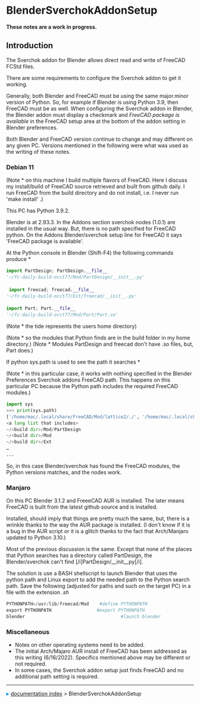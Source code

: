 # BlenderSverchokAddonSetup
**These notes are a work in progress.**

## Introduction

The Sverchok addon for Blender allows direct read and write of FreeCAD FCStd files.

There are some requirements to configure the Sverchok addon to get it working.

Generally, both Blender and FreeCAD must be using the same major.minor version of Python. So, for example if Blender is using Python 3.9, then FreeCAD must be as well. When configuring the Sverchok addon in Blender, the Blender addon must display a checkmark and *FreeCAD package is available* in the FreeCAD setup area at the bottom of the addon setting in Blender preferences.

Both Blender and FreeCAD version continue to change and may different on any given PC. Versions mentioned in the following were what was used as the writing of these notes.

### Debian 11 

(Note   * on this machine I build multiple flavors of FreeCAD. Here I discuss my install/build of FreeCAD source retrieved and built from github daily. I run FreeCAD from the build directory and do not install, i.e. I never run 'make install' .)

This PC has Python 3.9.2.

Blender is at 2.93.3. In the Addons section sverchok nodes (1.0.1) are installed in the usual way. But, there is no path specified for FreeCAD python. On the Addons Blender/sverchok setup line for FreeCAD it says 'FreeCAD package is available'.

At the Python console in Blender (Shift-F4) the following commands produce   *


```python
import PartDesign; PartDesign.__file__
'~/fc-daily-build-occt77/Mod/PartDesign/__init__.py'

 import freecad; freecad.__file__
'~/fc-daily-build-occt77/Ext/freecad/__init__.py'

import Part; Part.__file__
'~/fc-daily-build-occt77/Mod/Part/Part.so'
```

(Note   * the tide represents the users home directory)

(Note   * so the modules that Python finds are in the build folder in my home directory.) (Note   * Modules PartDesign and freecad don\'t have .so files, but, Part does.)

If python sys.path is used to see the path it searches   *

(Note   * in this particular case, it works with nothing specified in the Blender Preferences Sverchok addons FreeCAD path. This happens on this particular PC because the Python path includes the required FreeCAD modules.)


```python
import sys
>>> print(sys.path)
['/home/mac/.local/share/FreeCAD/Mod/lattice2/./', '/home/mac/.local/share/FreeCAD/Mod/lattice2', '/home/mac/.local/share/FreeCAD/Mod/Curves/./', '/home/mac/.local/share/FreeCAD/Mod/Curves', '/home/mac/.local/share/FreeCAD/Mod/CurvedShapes/./', '/home/mac/.local/share/FreeCAD/Mod/CurvedShapes', '/home/mac/.local/share/FreeCAD/Mod/A2plus/./', '/home/mac/.local/share/FreeCAD/Mod/A2plus', '/home/mac/.local/share/FreeCAD/Mod/sheetmetal/./', 
<a long list that includes>
~/<build dir>/Mod/PartDesign
~/<build dir>/Mod
~/<build dir>/Ext
…
...
```

So, in this case Blender/sverchok has found the FreeCAD modules, the Python versions matches, and the nodes work.

### Manjaro

On this PC Blender 3.1.2 and FreeeCAD AUR is installed. The later means FreeCAD is built from the latest github source and is installed.

Installed, should imply that things are pretty much the same, but, there is a wrinkle thanks to the way the AUR package is installed. (I don't know if it is a bug in the AUR script or it is a glitch thanks to the fact that Arch/Manjaro updated to Python 3.10.)

Most of the previous discussion is the same. Except that none of the places that Python searches has a directory called PartDesign, the Blender/sverchok can't find \[/i\]PartDesign/\_\_init\_\_py\[/i\].

The solution is use a BASH shellscript to launch Blender that uses the python path and Linux export to add the needed path to the Python search path. Save the following (adjusted for paths and such on the target PC) in a file with the extension *.sh* 
```python
PYTHONPATH=/usr/lib/freecad/Mod    #define PYTHONPATH
export PYTHONPATH                 #export PYTHONPATH
blender                                    #launch blender
```

### Miscellaneous

-   Notes on other operating systems need to be added.
-   The initial Arch/Majaro AUR install of FreeCAD has been addressed as this writing (6/16/2022). Specifics mentioned above may be different or not required.
-   In some cases, the Sverchok addon setup just finds FreeCAD and no additional path setting is required.



---
![](images/Right_arrow.png) [documentation index](../README.md) > BlenderSverchokAddonSetup
